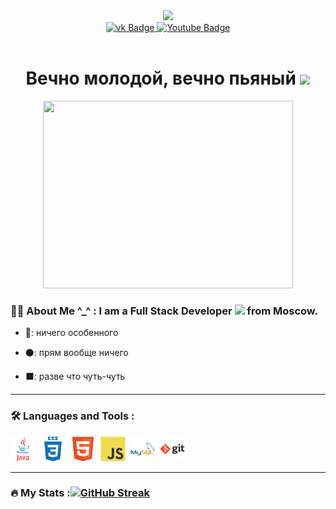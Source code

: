 <div id="header" align="center">
     <img src="https://media.giphy.com/media/3o6fIU6zV46IhunB9S/giphy.gif" width="1000"/>
</div>
<div id="badges" align="center">
  <a href="https://vk.com/dima_chonia">
    <img src="https://img.shields.io/badge/Вконтакте-blue?style=for-the-badge&logo=VK&logoColor=white" alt="vk Badge"/>
  </a>
  <a href="https://www.youtube.com/channel/UCOROXEeHufwNmPdNGHTCOmQ">
    <img src="https://img.shields.io/badge/YouTube-red?style=for-the-badge&logo=youtube&logoColor=white" alt="Youtube Badge"/>
  </a>
</div>
<div id="viewprof" align="center">
  <img src="https://komarev.com/ghpvc/?username= choniash&style=flat-square&color=blue" alt=""/>
</div>
<div id="heythere" align="center">
  <h1>
  Вечно молодой, вечно пьяный
  <img src="https://media.giphy.com/media/9Dk1ba2smFg2KASTcz/giphy.gif" width="90px"/>
</h1>
</div>
<div align="center">
  <img src="https://media.giphy.com/media/l41lGnxllmN3YqOyI/giphy.gif" width="400" height="300"/>
</div>

### 👨‍🏫 About Me ^_^ : I am a Full Stack Developer <img src="https://media.giphy.com/media/WUlplcMpOCEmTGBtBW/giphy.gif" width="30"> from Moscow.

- 🖤: ничего особенного

- ⚫: прям вообще ничего

- ⬛: разве что чуть-чуть

---
### :hammer_and_wrench: Languages and Tools :
<div>
  <img src="https://github.com/devicons/devicon/blob/master/icons/java/java-original-wordmark.svg" title="Java" alt="Java" width="40" height="40"/>&nbsp;
  <img src="https://github.com/devicons/devicon/blob/master/icons/css3/css3-plain-wordmark.svg"  title="CSS3" alt="CSS" width="40" height="40"/>&nbsp;
  <img src="https://github.com/devicons/devicon/blob/master/icons/html5/html5-original.svg" title="HTML5" alt="HTML" width="40" height="40"/>&nbsp;
  <img src="https://github.com/devicons/devicon/blob/master/icons/javascript/javascript-original.svg" title="JavaScript" alt="JavaScript" width="40" height="40"/>&nbsp;
  <img src="https://github.com/devicons/devicon/blob/master/icons/mysql/mysql-original-wordmark.svg" title="MySQL"  alt="MySQL" width="40" height="40"/>&nbsp;
  <img src="https://github.com/devicons/devicon/blob/master/icons/git/git-original-wordmark.svg" title="Git" **alt="Git" width="40" height="40"/>
</div>

---
### :fire: My Stats :[![GitHub Streak](http://github-readme-streak-stats.herokuapp.com?user=choniash&theme=blue-green)](https://git.io/streak-stats)



